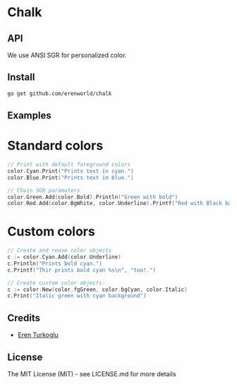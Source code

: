 # Chalk

## API
We use ANSI SGR for personalized color.


## Install

```bash
go get github.com/erenworld/chalk
```

## Examples

# Standard colors

```go
// Print with default foreground colors
color.Cyan.Print("Prints text in cyan.")
color.Blue.Print("Prints text in blue.")

// Chain SGR paramaters
color.Green.Add(color.Bold).Println("Green with bold")
color.Red.Add(color.BgWhite, color.Underline).Printf("Red with Black background and underscore: %s\n", "format too!")
```

# Custom colors

```go
// Create and reuse color objects
c := color.Cyan.Add(color.Underline)
c.Println("Prints bold cyan.")
c.Printf("Thir prints bold cyan %s\n", "too!.")

// Create custom color objects:
c := color.New(color.fgGreen, color.bgCyan, color.Italic)
c.Print("Italic green with cyan background")
```

## Credits

- [Eren Turkoglu](https://github.com/erenworld)

## License

The MIT License (MIT) - see LICENSE.md for more details

